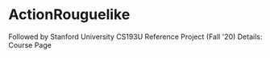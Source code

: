 # ActionRouguelike
Followed by Stanford University CS193U Reference Project (Fall '20) Details: Course Page
